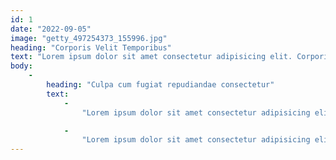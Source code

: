 ```yaml
--- 
id: 1 
date: "2022-09-05" 
image: "getty_497254373_155996.jpg" 
heading: "Corporis Velit Temporibus" 
text: "Lorem ipsum dolor sit amet consectetur adipisicing elit. Corporis velit temporibus possimus accusamus minus omnis?" 
body: 
    - 
        heading: "Culpa cum fugiat repudiandae consectetur" 
        text: 
            - 
                "Lorem ipsum dolor sit amet consectetur adipisicing elit. Culpa cum fugiat repudiandae consectetur laborum dicta obcaecati aliquam quaerat consequuntur consequatur, atque animi maxime provident possimus sed inventore voluptas repellat temporibus!" 

            - 
                "Lorem ipsum dolor sit amet consectetur adipisicing elit. Culpa cum fugiat repudiandae consectetur laborum dicta obcaecati aliquam quaerat consequuntur consequatur, atque animi maxime provident possimus sed inventore voluptas repellat temporibus!" 
--- 
```

